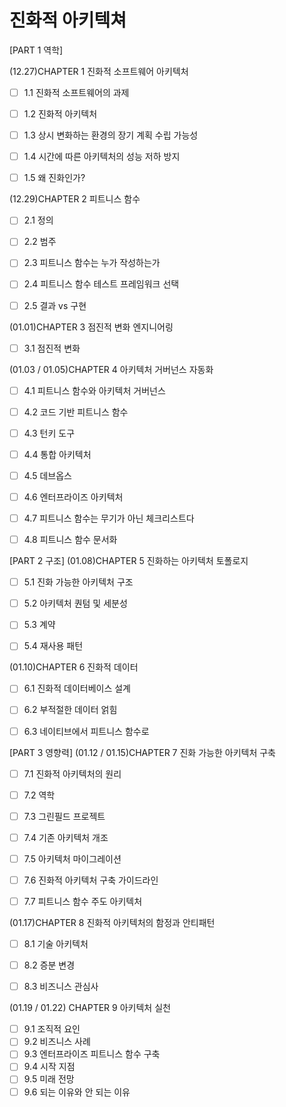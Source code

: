 # 진화적 아키텍쳐

[PART 1 역학]

(12.27)CHAPTER 1 진화적 소프트웨어 아키텍처
- [ ] 1.1 진화적 소프트웨어의 과제  
- [ ] 1.2 진화적 아키텍처  
- [ ] 1.3 상시 변화하는 환경의 장기 계획 수립 가능성  
- [ ] 1.4 시간에 따른 아키텍처의 성능 저하 방지  
- [ ] 1.5 왜 진화인가?


(12.29)CHAPTER 2 피트니스 함수
- [ ] 2.1 정의  
- [ ] 2.2 범주  
- [ ] 2.3 피트니스 함수는 누가 작성하는가  
- [ ] 2.4 피트니스 함수 테스트 프레임워크 선택  
- [ ] 2.5 결과 vs 구현  


(01.01)CHAPTER 3 점진적 변화 엔지니어링
- [ ] 3.1 점진적 변화


(01.03 / 01.05)CHAPTER 4 아키텍처 거버넌스 자동화
- [ ] 4.1 피트니스 함수와 아키텍처 거버넌스  
- [ ] 4.2 코드 기반 피트니스 함수  
- [ ] 4.3 턴키 도구  
- [ ] 4.4 통합 아키텍처  
- [ ] 4.5 데브옵스  
- [ ] 4.6 엔터프라이즈 아키텍처  
- [ ] 4.7 피트니스 함수는 무기가 아닌 체크리스트다  
- [ ] 4.8 피트니스 함수 문서화  


[PART 2 구조]
(01.08)CHAPTER 5 진화하는 아키텍처 토폴로지
- [ ] 5.1 진화 가능한 아키텍처 구조  
- [ ] 5.2 아키텍처 퀀텀 및 세분성  
- [ ] 5.3 계약  
- [ ] 5.4 재사용 패턴  


(01.10)CHAPTER 6 진화적 데이터
- [ ] 6.1 진화적 데이터베이스 설계  
- [ ] 6.2 부적절한 데이터 얽힘  
- [ ] 6.3 네이티브에서 피트니스 함수로  


[PART 3 영향력]
(01.12 / 01.15)CHAPTER 7 진화 가능한 아키텍처 구축
- [ ] 7.1 진화적 아키텍처의 원리  
- [ ] 7.2 역학  
- [ ] 7.3 그린필드 프로젝트  
- [ ] 7.4 기존 아키텍처 개조  
- [ ] 7.5 아키텍처 마이그레이션  
- [ ] 7.6 진화적 아키텍처 구축 가이드라인  
- [ ] 7.7 피트니스 함수 주도 아키텍처  


(01.17)CHAPTER 8 진화적 아키텍처의 함정과 안티패턴
- [ ] 8.1 기술 아키텍처  
- [ ] 8.2 증분 변경  
- [ ] 8.3 비즈니스 관심사  


(01.19 / 01.22) CHAPTER 9 아키텍처 실천
- [ ] 9.1 조직적 요인  
- [ ] 9.2 비즈니스 사례  
- [ ] 9.3 엔터프라이즈 피트니스 함수 구축  
- [ ] 9.4 시작 지점  
- [ ] 9.5 미래 전망  
- [ ] 9.6 되는 이유와 안 되는 이유  
